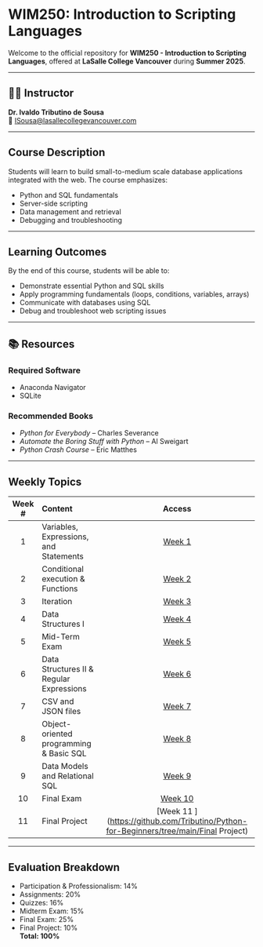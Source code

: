 #  WIM250: Introduction to Scripting Languages

Welcome to the official repository for **WIM250 - Introduction to Scripting Languages**, offered at **LaSalle College Vancouver** during **Summer 2025**. 

---

## 🧑‍🏫 Instructor

**Dr. Ivaldo Tributino de Sousa**  
📧 ISousa@lasallecollegevancouver.com  


---

##  Course Description

Students will learn to build small-to-medium scale database applications integrated with the web. The course emphasizes:

- Python and SQL fundamentals
- Server-side scripting
- Data management and retrieval
- Debugging and troubleshooting

---

##  Learning Outcomes

By the end of this course, students will be able to:

- Demonstrate essential Python and SQL skills 
- Apply programming fundamentals (loops, conditions, variables, arrays)
- Communicate with databases using SQL
- Debug and troubleshoot web scripting issues
---

## 📚 Resources

### Required Software
- Anaconda Navigator
- SQLite

### Recommended Books
- *Python for Everybody* – Charles Severance  
- *Automate the Boring Stuff with Python* – Al Sweigart  
- *Python Crash Course* – Eric Matthes

---

## Weekly Topics 

Week # | Content | Access
:----:|:-----|:-------:
1   | Variables, Expressions, and Statements    | [Week 1 ](https://github.com/Tributino/Python-for-Beginners/tree/main/Week_1)
2   | Conditional execution & Functions         | [Week 2 ](https://github.com/Tributino/Python-for-Beginners/tree/main/Week_2)
3   | Iteration                                 | [Week 3 ](https://github.com/Tributino/Python-for-Beginners/tree/main/Week_3)
4   | Data Structures I                         | [Week 4 ](https://github.com/Tributino/Python-for-Beginners/tree/main/Week_4)
5   | Mid-Term Exam                             | [Week 5 ](https://github.com/Tributino/Python-for-Beginners/tree/main/Week_5)
6   | Data Structures II & Regular Expressions  | [Week 6 ](https://github.com/Tributino/Python-for-Beginners/tree/main/Week_6)
7   | CSV and JSON files                        | [Week 7 ](https://github.com/Tributino/Python-for-Beginners/tree/main/Week_7)
8   | Object-oriented programming & Basic SQL   | [Week 8 ](https://github.com/Tributino/Python-for-Beginners/tree/main/Week_8)
9   | Data Models and Relational SQL            | [Week 9 ](https://github.com/Tributino/Python-for-Beginners/tree/main/Week_9)
10  | Final Exam                                | [Week 10 ](https://github.com/Tributino/Python-for-Beginners/tree/main/Week_10)
11  | Final Project                             | [Week 11 ](https://github.com/Tributino/Python-for-Beginners/tree/main/Final Project)

---

##  Evaluation Breakdown

- Participation & Professionalism: 14%  
- Assignments: 20%  
- Quizzes: 16%  
- Midterm Exam: 15%  
- Final Exam: 25%  
- Final Project: 10%  
**Total: 100%**






